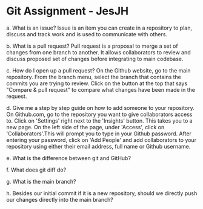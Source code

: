 # Git Assignment - JesJH
a. What is an issue?
Issue is an item you can create in a repository to plan, discuss and track work and is used
to communicate with others.
 
b. What is a pull request?
Pull request is a proposal to merge a set of changes from one branch to another.
It allows collaborators to review and discuss proposed set of changes before integrating to
main codebase.

c. How do I open up a pull request?
On the Github website, go to the main repository. From the branch menu, select the branch
that contains the commits you are trying to review. Click on the button at the top that says
"Compare & pull request" to compare what changes have been made in the request.

d. Give me a step by step guide on how to add someone to your repository.
On Github.com, go to the repository you want to give collaborators access to. Click on
'Settings' right next to the 'Insights' button. This takes you to a new page. On the left
side of the page, under 'Access', click on 'Collaborators'.This will prompt you to type in
your Github password. After entering your password, click on 'Add People' and add collaborators
to your repository using either their email address, full name or Github username.


e. What is the difference between git and GitHub?

f. What does git diff do?

g. What is the main branch?

h. Besides our initial commit if it is a new repository, should we directly push our changes directly into the main branch?
